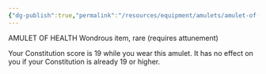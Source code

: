 ```yaml
---
{"dg-publish":true,"permalink":"/resources/equipment/amulets/amulet-of-health/"}
---
```



AMULET OF HEALTH
Wondrous item, rare (requires attunement)

Your Constitution score is 19 while you wear this amulet. It has no effect on you if your Constitution is already 19 or higher.
